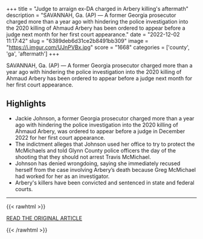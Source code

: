 +++
title = "Judge to arraign ex-DA charged in Arbery killing's aftermath"
description = "SAVANNAH, Ga. (AP) — A former Georgia prosecutor charged more than a year ago with hindering the police investigation into the 2020 killing of Ahmaud Arbery  has been ordered to appear before a judge next month for her first court appearance."
date = "2022-12-02 11:17:42"
slug = "6389deb6d31ce2b8491bb309"
image = "https://i.imgur.com/UJnPVBx.jpg"
score = "1668"
categories = ['county', 'ga', 'aftermath']
+++

SAVANNAH, Ga. (AP) — A former Georgia prosecutor charged more than a year ago with hindering the police investigation into the 2020 killing of Ahmaud Arbery  has been ordered to appear before a judge next month for her first court appearance.

## Highlights

- Jackie Johnson, a former Georgia prosecutor charged more than a year ago with hindering the police investigation into the 2020 killing of Ahmaud Arbery, was ordered to appear before a judge in December 2022 for her first court appearance.
- The indictment alleges that Johnson used her office to try to protect the McMichaels and told Glynn County police officers the day of the shooting that they should not arrest Travis McMichael.
- Johnson has denied wrongdoing, saying she immediately recused herself from the case involving Arbery’s death because Greg McMichael had worked for her as an investigator.
- Arbery's killers have been convicted and sentenced in state and federal courts.

---

{{< rawhtml >}}
  <p class="article-category">
    <a target="_blank" href="https://apnews.com/article/ahmaud-arbery-shootings-georgia-brunswick-savannah-e376216527008f5ac99a854a9d1fcb64">READ THE ORIGINAL ARTICLE</a>
  </p>
{{< /rawhtml >}}
